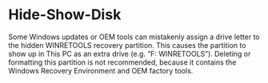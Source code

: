 # Hide-Show-Disk
Some Windows updates or OEM tools can mistakenly assign a drive letter to the hidden WINRETOOLS recovery partition. This causes the partition to show up in This PC as an extra drive (e.g. “F: WINRETOOLS”). Deleting or formatting this partition is not recommended, because it contains the Windows Recovery Environment and OEM factory tools.
